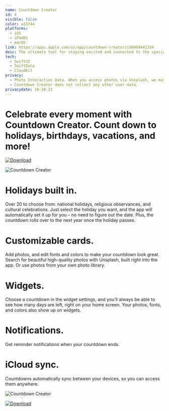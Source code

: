 ```yaml
---
name: Countdown Creator
id: 4
visible: false
color: a33744
platforms:
  - iOS
  - iPadOS
  - macOS
link: https://apps.apple.com/us/app/countdown-creator/id6469441334
desc: The ultimate tool for staying excited and connected to the special moments in your life.
tech: 
  - SwiftUI
  - SwiftData
  - CloudKit
privacy:
  - Photo Interaction Data. When you access photos via Unsplash, we may track user views, downloads, and searches of photos. This data is collected in a way that does not identify individual users. It is collected in order to comply with the Unsplash API. For more information, see the Unsplash privacy policy at https://unsplash.com/privacy.
  - Countdown Creator does not collect any other user data.
privacydate: 10-28-23
---
```


# Celebrate every moment with Countdown Creator. Count down to holidays, birthdays, vacations, and more!

[![Download](download.svg)](https://apps.apple.com/us/app/countdown-creator/id6469441334)

![Countdown Creator](images/countdownphones.png)

# Holidays built in. 

Over 20 to choose from: national holidays, religious observances, and cultural celebrations. Just select the holiday you want, and the app will automatically set it up for you – no need to figure out the date. Plus, the countdown rolls over to the next year once the holiday passes.

# Customizable cards. 

Add photos, and edit fonts and colors to make your countdown look great. Search for beautiful high-quality photos with Unsplash, built right into the app. Or use photos from your own photo library.

# Widgets. 

Choose a countdown in the widget settings, and you’ll always be able to see how many days are left, right on your home screen. Your photos, fonts, and colors also show up on widgets. 

# Notifications. 

Get reminder notifications when your countdown ends.

# iCloud sync. 

Countdowns automatically sync between your devices, so you can access them anywhere.

![Countdown Creator](images/countdownphones2.png)

[![Download](download.svg)](https://apps.apple.com/us/app/countdown-creator/id6469441334)